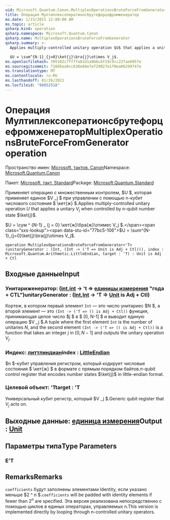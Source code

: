 ```yaml
---
uid: Microsoft.Quantum.Canon.MultiplexOperationsBruteForceFromGenerator
title: Операция Мултиплексоператионсбрутефорцефромженератор
ms.date: 1/23/2021 12:00:00 AM
ms.topic: article
qsharp.kind: operation
qsharp.namespace: Microsoft.Quantum.Canon
qsharp.name: MultiplexOperationsBruteForceFromGenerator
qsharp.summary: >-
  Applies multiply-controlled unitary operation $U$ that applies a unitary $V_j$ when controlled by n-qubit number state $\ket{j}$.

  $U = \sum^{N-1}_{j=0}\ket{j}\bra{j}\otimes V_j$.
ms.openlocfilehash: 395102c7ffffa81d1a9b6cbf29c9cc22fae6057e
ms.sourcegitcommit: 71605ea9cc630e84e7ef29027e1f0ea06299747e
ms.translationtype: MT
ms.contentlocale: ru-RU
ms.lasthandoff: 01/26/2021
ms.locfileid: "98852518"
---
```

# <a name="multiplexoperationsbruteforcefromgenerator-operation"></a><span data-ttu-id="77bc5-102">Операция Мултиплексоператионсбрутефорцефромженератор</span><span class="sxs-lookup"><span data-stu-id="77bc5-102">MultiplexOperationsBruteForceFromGenerator operation</span></span>

<span data-ttu-id="77bc5-103">Пространство имен: [Microsoft. тактов. Canon](xref:Microsoft.Quantum.Canon)</span><span class="sxs-lookup"><span data-stu-id="77bc5-103">Namespace: [Microsoft.Quantum.Canon](xref:Microsoft.Quantum.Canon)</span></span>

<span data-ttu-id="77bc5-104">Пакет: [Microsoft. такт. Standard](https://nuget.org/packages/Microsoft.Quantum.Standard)</span><span class="sxs-lookup"><span data-stu-id="77bc5-104">Package: [Microsoft.Quantum.Standard](https://nuget.org/packages/Microsoft.Quantum.Standard)</span></span>


<span data-ttu-id="77bc5-105">Применяет операцию с множественным контролем, $U $, которая применяет единое $V _j $ при управлении с помощью n-кубит числового состояния $ \кет{ж} $.</span><span class="sxs-lookup"><span data-stu-id="77bc5-105">Applies multiply-controlled unitary operation $U$ that applies a unitary $V_j$ when controlled by n-qubit number state $\ket{j}$.</span></span>

<span data-ttu-id="77bc5-106">$U = \сум ^ {N-1} _ {j = 0} \кет{ж}\бра{ж}\отимес V_j $.</span><span class="sxs-lookup"><span data-stu-id="77bc5-106">$U = \sum^{N-1}_{j=0}\ket{j}\bra{j}\otimes V_j$.</span></span>

```qsharp
operation MultiplexOperationsBruteForceFromGenerator<'T> (unitaryGenerator : (Int, (Int -> ('T => Unit is Adj + Ctl))), index : Microsoft.Quantum.Arithmetic.LittleEndian, target : 'T) : Unit is Adj + Ctl
```


## <a name="input"></a><span data-ttu-id="77bc5-107">Входные данные</span><span class="sxs-lookup"><span data-stu-id="77bc5-107">Input</span></span>

### <a name="unitarygenerator--intint---t--unit--is-adj--ctl"></a><span data-ttu-id="77bc5-108">Унитариженератор: ([int](xref:microsoft.quantum.lang-ref.int),[int](xref:microsoft.quantum.lang-ref.int) -> 't => [единицы измерения](xref:microsoft.quantum.lang-ref.unit)  "года + CTL")</span><span class="sxs-lookup"><span data-stu-id="77bc5-108">unitaryGenerator : ([Int](xref:microsoft.quantum.lang-ref.int),[Int](xref:microsoft.quantum.lang-ref.int) -> 'T => [Unit](xref:microsoft.quantum.lang-ref.unit)  is Adj + Ctl)</span></span>

<span data-ttu-id="77bc5-109">Кортеж, в котором первый элемент `Int` — это число унитариес $N $, а второй элемент — это `(Int -> ('T => () is Adj + Ctl))` функция, принимающая целое число $j $ в $ [0, N-1] $ и выводит единую операцию $V _j $.</span><span class="sxs-lookup"><span data-stu-id="77bc5-109">A tuple where the first element `Int` is the number of unitaries $N$, and the second element `(Int -> ('T => () is Adj + Ctl))` is a function that takes an integer $j$ in $[0,N-1]$ and outputs the unitary operation $V_j$.</span></span>


### <a name="index--littleendian"></a><span data-ttu-id="77bc5-110">Индекс: [литтлиндиан](xref:Microsoft.Quantum.Arithmetic.LittleEndian)</span><span class="sxs-lookup"><span data-stu-id="77bc5-110">index : [LittleEndian](xref:Microsoft.Quantum.Arithmetic.LittleEndian)</span></span>

<span data-ttu-id="77bc5-111">$n $-кубит управления регистром, который кодирует числовые состояния $ \кет{ж} $ в формате с прямым порядком байтов.</span><span class="sxs-lookup"><span data-stu-id="77bc5-111">$n$-qubit control register that encodes number states $\ket{j}$ in little-endian format.</span></span>


### <a name="target--t"></a><span data-ttu-id="77bc5-112">Целевой объект: 'T</span><span class="sxs-lookup"><span data-stu-id="77bc5-112">target : 'T</span></span>

<span data-ttu-id="77bc5-113">Универсальный кубит регистр, который $V _j $.</span><span class="sxs-lookup"><span data-stu-id="77bc5-113">Generic qubit register that $V_j$ acts on.</span></span>



## <a name="output--unit"></a><span data-ttu-id="77bc5-114">Выходные данные: [единица измерения](xref:microsoft.quantum.lang-ref.unit)</span><span class="sxs-lookup"><span data-stu-id="77bc5-114">Output : [Unit](xref:microsoft.quantum.lang-ref.unit)</span></span>



## <a name="type-parameters"></a><span data-ttu-id="77bc5-115">Параметры типа</span><span class="sxs-lookup"><span data-stu-id="77bc5-115">Type Parameters</span></span>

### <a name="t"></a><span data-ttu-id="77bc5-116">Е</span><span class="sxs-lookup"><span data-stu-id="77bc5-116">'T</span></span>



## <a name="remarks"></a><span data-ttu-id="77bc5-117">Remarks</span><span class="sxs-lookup"><span data-stu-id="77bc5-117">Remarks</span></span>

<span data-ttu-id="77bc5-118">`coefficients` будут заполнены элементами Identity, если указано меньше $2 ^ n $.</span><span class="sxs-lookup"><span data-stu-id="77bc5-118">`coefficients` will be padded with identity elements if fewer than $2^n$ are specified.</span></span> <span data-ttu-id="77bc5-119">Эта версия реализована непосредственно с помощью циклов в единых операторах, управляемых n.</span><span class="sxs-lookup"><span data-stu-id="77bc5-119">This version is implemented directly by looping through n-controlled unitary operators.</span></span>